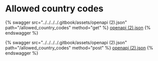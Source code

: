 # Allowed country codes

{% swagger src="../../../../.gitbook/assets/openapi (2).json" path="/allowed_country_codes" method="get" %}
[openapi (2).json](<../../../../.gitbook/assets/openapi (2).json>)
{% endswagger %}

{% swagger src="../../../../.gitbook/assets/openapi (2).json" path="/allowed_country_codes" method="post" %}
[openapi (2).json](<../../../../.gitbook/assets/openapi (2).json>)
{% endswagger %}

